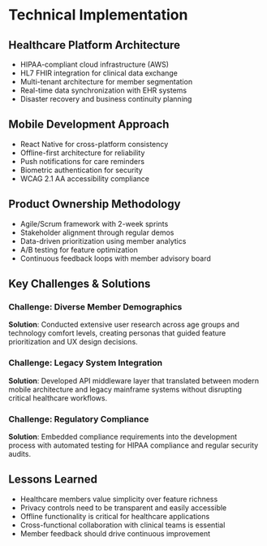 # Technical Implementation

## Healthcare Platform Architecture
- HIPAA-compliant cloud infrastructure (AWS)
- HL7 FHIR integration for clinical data exchange
- Multi-tenant architecture for member segmentation
- Real-time data synchronization with EHR systems
- Disaster recovery and business continuity planning

## Mobile Development Approach
- React Native for cross-platform consistency
- Offline-first architecture for reliability
- Push notifications for care reminders
- Biometric authentication for security
- WCAG 2.1 AA accessibility compliance

## Product Ownership Methodology
- Agile/Scrum framework with 2-week sprints
- Stakeholder alignment through regular demos
- Data-driven prioritization using member analytics
- A/B testing for feature optimization
- Continuous feedback loops with member advisory board

## Key Challenges & Solutions

### Challenge: Diverse Member Demographics
**Solution**: Conducted extensive user research across age groups and technology comfort levels, creating personas that guided feature prioritization and UX design decisions.

### Challenge: Legacy System Integration
**Solution**: Developed API middleware layer that translated between modern mobile architecture and legacy mainframe systems without disrupting critical healthcare workflows.

### Challenge: Regulatory Compliance
**Solution**: Embedded compliance requirements into the development process with automated testing for HIPAA compliance and regular security audits.

## Lessons Learned
- Healthcare members value simplicity over feature richness
- Privacy controls need to be transparent and easily accessible
- Offline functionality is critical for healthcare applications
- Cross-functional collaboration with clinical teams is essential
- Member feedback should drive continuous improvement
